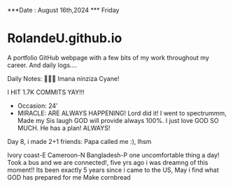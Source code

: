 ***Date : August 16th,2024 *** Friday
# RolandeU.github.io

A portfolio GitHub webpage with a few bits of my work throughout my career. And daily logs....

Daily Notes:
💚🙏🏾 Imana ninziza Cyane!

I HIT 1.7K COMMITS YAY!!!

- Occasion: 24'
- MIRACLE: ARE ALWAYS HAPPENING!
Lord did it! I went to spectrummm, Made my Sis laugh
GOD will provide always 100%. I just love GOD SO MUCH. He has a plan!
ALWAYS!

Day 8, i made 2+1 friends:
Papa called me :), lhsm

Ivory coast-E
Cameroon-N
Bangladesh-P
one uncomfortable thing a day!
Took a bus and we are connected!, five yrs ago i was dreamng of this moment!!
Its been exactly 5 years since i came to the US, May i find what GOD has prepared for me
Make cornbread







